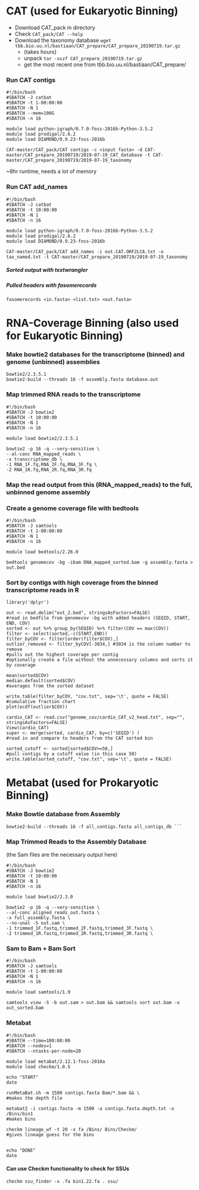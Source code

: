 # **CAT** (used for Eukaryotic Binning)

- Download CAT_pack in directory
- Check ``` CAT_pack/CAT --help ```
- Download the taxonomy database ``` wget tbb.bio.uu.nl/bastiaan/CAT_prepare/CAT_prepare_20190719.tar.gz ```
  - (takes hours)
  - unpack ``` tar -xvzf CAT_prepare_20190719.tar.gz ```
  - get the most recent one from tbb.bio.uu.nl/bastiaan/CAT_prepare/

### Run CAT contigs

```
#!/bin/bash
#SBATCH -J catbat
#SBATCH -t 1-00:00:00
#SBATCH -N 1
#SBATCH --mem=100G
#SBATCH -n 16

module load python-igraph/0.7.0-foss-2016b-Python-3.5.2
module load prodigal/2.6.2
module load DIAMOND/0.9.23-foss-2016b

CAT-master/CAT_pack/CAT contigs -c <input fasta> -d CAT-master/CAT_prepare_20190719/2019-07-19_CAT_database -t CAT-master/CAT_prepare_20190719/2019-07-19_taxonomy
```

~8hr runtime, needs a lot of memory

### Run CAT add_names
```
#!/bin/bash
#SBATCH -J catbat
#SBATCH -t 10:00:00
#SBATCH -N 1
#SBATCH -n 16

module load python-igraph/0.7.0-foss-2016b-Python-3.5.2
module load prodigal/2.6.2
module load DIAMOND/0.9.23-foss-2016b

CAT-master/CAT_pack/CAT add_names -i out.CAT.ORF2LCA.txt -o tax_named.txt -t CAT-master/CAT_prepare_20190719/2019-07-19_taxonomy
```

##### Sorted output with textwrangler
##### Pulled headers with fasomerecords

``` fasomerecords <in.fasta> <list.txt> <out.fasta> ```

# RNA-Coverage Binning (also used for Eukaryotic Binning)

### Make bowtie2 databases for the transcriptome (binned) and genome (unbinned) assemblies 

```
bowtie2/2.3.5.1
bowtie2-build --threads 16 -f assembly.fasta database.out
```

### Map trimmed RNA reads to the transcriptome
```
#!/bin/bash
#SBATCH -J bowtie2
#SBATCH -t 10:00:00
#SBATCH -N 1
#SBATCH -n 16

module load bowtie2/2.3.5.1

bowtie2 -p 16 -q --very-sensitive \
--al-conc RNA_mapped_reads \
-x transcriptome_db \
-1 RNA_1F.fq,RNA_2F.fq,RNA_3F.fq \
-2 RNA_1R.fq,RNA_2R.fq,RNA_3R.fq
```
### Map the read output from this (RNA_mapped_reads) to the full, unbinned genome assembly 

### Create a genome coverage file with bedtools
```
#!/bin/bash
#SBATCH -J samtools
#SBATCH -t 1-00:00:00
#SBATCH -N 1
#SBATCH -n 16

module load bedtools/2.26.0

bedtools genomecov -bg -ibam DNA_mapped_sorted.bam -g assembly.fasta > out.bed
```

### Sort by contigs with high coverage from the binned transcriptome reads in R
```
library('dplyr')

out <- read.delim("out_2.bed", stringsAsFactors=FALSE)
#read in bedfile from genomecov -bg with added headers (SEQID, START, END, COV)
sorted <- out %>% group_by(SEQID) %>% filter(COV == max(COV))
filter <- select(sorted,-c(START,END))
filter_byCOV <- filter[order(filter$COV),]
outlier_removed <- filter_byCOV[-3034,] #3034 is the column number to remove
#pulls out the highest coverage per contig
#optionally create a file without the unnecessary columns and sorts it by coverage

mean(sorted$COV)
median.default(sorted$COV)
#averages from the sorted dataset

write.table(filter_byCOV, "cov.txt", sep='\t', quote = FALSE)
#cumulative fraction chart
plot(ecdf(outlier$COV))

cardio_CAT <- read.csv("genome_cov/cardio_CAT_v2_head.txt", sep="", stringsAsFactors=FALSE)
View(cardio_CAT)
super <- merge(sorted, cardio_CAT, by=c('SEQID') )
#read in and compare to headers from the CAT sorted bin

sorted_cutoff <- sorted[sorted$COV>=50,]
#pull contigs by a cutoff value (in this case 50)
write.table(sorted_cutoff, "cov.txt", sep='\t', quote = FALSE)
```


# **Metabat** (used for Prokaryotic Binning)

### Make Bowtie database from Assembly

``` 
bowtie2-build --threads 16 -f all_contigs.fasta all_contigs_db ```
```

### Map Trimmed Reads to the Assembly Database
(the Sam files are the necessary output here)

```
#!/bin/bash
#SBATCH -J bowtie2
#SBATCH -t 10:00:00
#SBATCH -N 1
#SBATCH -n 16

module load bowtie2/2.3.0

bowtie2 -p 16 -q --very-sensitive \
--al-conc aligned_reads_out.fasta \
-x full_assembly.fasta \
--no-unal -S out.sam \
-1 trimmed_1F.fastq,trimmed_2F.fastq,trimmed_3F.fastq \
-2 trimmed_1R.fastq,trimmed_2R.fastq,trimmed_3R.fastq \
```

### Sam to Bam + Bam Sort

```
#!/bin/bash
#SBATCH -J samtools
#SBATCH -t 1-00:00:00
#SBATCH -N 1
#SBATCH -n 16

module load samtools/1.9

samtools view -S -b out.sam > out.bam && samtools sort out.bam -o out_sorted.bam
```

### Metabat
```
#!/bin/bash
#SBATCH --time=100:00:00
#SBATCH --nodes=1 
#SBATCH --ntasks-per-node=20

module load metabat/2.12.1-foss-2018a
module load checkm/1.0.5

echo "START"
date

runMetaBat.sh -m 1500 contigs.fasta Bam/*.bam && \
#makes the depth file

metabat2 -i contigs.fasta -m 1500 -a contigs.fasta.depth.txt -o /Bins/bin1
#makes bins

checkm lineage_wf -t 20 -x fa /Bins/ Bins/Checkm/
#gives lineage guess for the bins


echo "DONE"
date
```

#### Can use Checkm functionality to check for SSUs
``` checkm ssu_finder -x .fa bin1.22.fa . ssu/ ```

